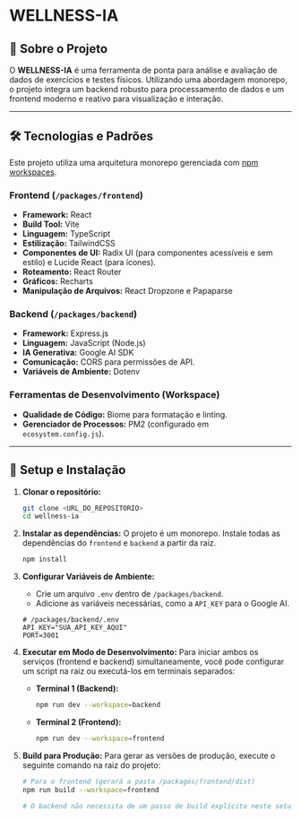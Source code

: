  # WELLNESS-IA

 ## 🎯 Sobre o Projeto

 O **WELLNESS-IA** é uma ferramenta de ponta para análise e avaliação de dados de exercícios e testes físicos. Utilizando uma abordagem monorepo, o projeto integra um backend robusto para processamento de dados e um frontend moderno e reativo para visualização e interação.

 ---

 ## 🛠️ Tecnologias e Padrões

 Este projeto utiliza uma arquitetura monorepo gerenciada com [npm workspaces](https://docs.npmjs.com/cli/v7/using-npm/workspaces).

 ### Frontend (`/packages/frontend`)

 *   **Framework:** React
 *   **Build Tool:** Vite
 *   **Linguagem:** TypeScript
 *   **Estilização:** TailwindCSS
 *   **Componentes de UI:** Radix UI (para componentes acessíveis e sem estilo) e Lucide React (para ícones).
 *   **Roteamento:** React Router
 *   **Gráficos:** Recharts
 *   **Manipulação de Arquivos:** React Dropzone e Papaparse

 ### Backend (`/packages/backend`)

 *   **Framework:** Express.js
 *   **Linguagem:** JavaScript (Node.js)
 *   **IA Generativa:** Google AI SDK
 *   **Comunicação:** CORS para permissões de API.
 *   **Variáveis de Ambiente:** Dotenv

 ### Ferramentas de Desenvolvimento (Workspace)

 *   **Qualidade de Código:** Biome para formatação e linting.
 *   **Gerenciador de Processos:** PM2 (configurado em `ecosystem.config.js`).

 ---

 ## 🚀 Setup e Instalação

 1.  **Clonar o repositório:**
     ```bash
     git clone <URL_DO_REPOSITORIO>
     cd wellness-ia
     ```

 2.  **Instalar as dependências:**
     O projeto é um monorepo. Instale todas as dependências do `frontend` e `backend` a partir da raiz.
     ```bash
     npm install
     ```

 3.  **Configurar Variáveis de Ambiente:**
     - Crie um arquivo `.env` dentro de `/packages/backend`.
     - Adicione as variáveis necessárias, como a `API_KEY` para o Google AI.
     ```env
     # /packages/backend/.env
     API_KEY="SUA_API_KEY_AQUI"
     PORT=3001
     ```

 4.  **Executar em Modo de Desenvolvimento:**
     Para iniciar ambos os serviços (frontend e backend) simultaneamente, você pode configurar um script na raiz ou executá-los em terminais separados:

     *   **Terminal 1 (Backend):**
         ```bash
         npm run dev --workspace=backend
         ```

     *   **Terminal 2 (Frontend):**
         ```bash
         npm run dev --workspace=frontend
         ```

 5.  **Build para Produção:**
     Para gerar as versões de produção, execute o seguinte comando na raiz do projeto:
     ```bash
     # Para o frontend (gerará a pasta /packages/frontend/dist)
     npm run build --workspace=frontend

     # O backend não necessita de um passo de build explícito neste setup.
     ```